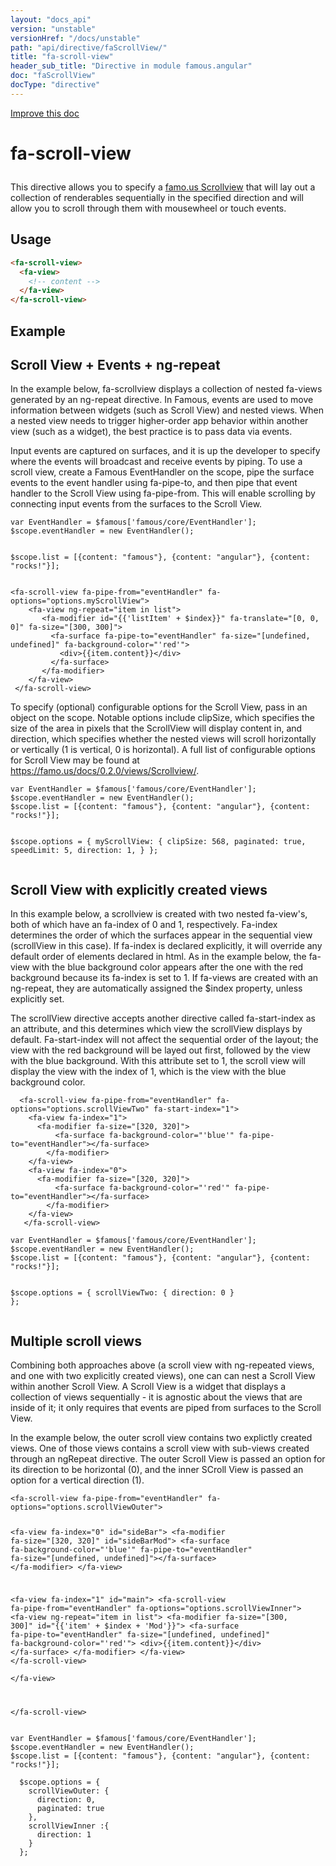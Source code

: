 ```yaml
---
layout: "docs_api"
version: "unstable"
versionHref: "/docs/unstable"
path: "api/directive/faScrollView/"
title: "fa-scroll-view"
header_sub_title: "Directive in module famous.angular"
doc: "faScrollView"
docType: "directive"
---
```


<div class="improve-docs">
  <a href='https://github.com/Famous/famous-angular/edit/master/src/scripts/directives/fa-scrollview.js#L1'>
    Improve this doc
  </a>
</div>




<h1 class="api-title">

  fa-scroll-view



</h1>





This directive allows you to specify a <a href="https://famo.us/docs/0.1.1/views/Scrollview/">famo.us Scrollview</a>
that will lay out a collection of renderables sequentially in the specified direction
and will allow you to scroll through them with mousewheel or touch events.








  
<h2 id="usage">Usage</h2>
  
```html
<fa-scroll-view>
  <fa-view>
    <!-- content -->
  </fa-view>
</fa-scroll-view>
```
  
  

  



<h2 id="example">Example</h2><h2 id="scroll-view-events-ng-repeat">Scroll View + Events + ng-repeat</h2>
<p> In the example below, fa-scrollview displays a collection of nested fa-views generated by an ng-repeat directive. 
 In Famous, events are used to move information between widgets (such as Scroll View) and nested views.
 When a nested view needs to trigger higher-order app behavior within another view (such as a widget), the best practice is to pass data via events.</p>
<p> Input events are captured on surfaces, and it is up the developer to specify where the events will broadcast and receive events by piping.
 To use a scroll view, create a Famous EventHandler on the scope, pipe the surface events to the event handler using fa-pipe-to, and then pipe that event handler to the Scroll View using fa-pipe-from.
 This will enable scrolling by connecting input events from the surfaces to the Scroll View.</p>
<pre><code class="lang-javascript">var EventHandler = $famous[&#39;famous/core/EventHandler&#39;];
$scope.eventHandler = new EventHandler();

$scope.list = [{content: &quot;famous&quot;}, {content: &quot;angular&quot;}, {content: &quot;rocks!&quot;}];</code></pre>
<pre><code class="lang-html">&lt;fa-scroll-view fa-pipe-from=&quot;eventHandler&quot; fa-options=&quot;options.myScrollView&quot;&gt;
    &lt;fa-view ng-repeat=&quot;item in list&quot;&gt;
       &lt;fa-modifier id=&quot;{{&#39;listItem&#39; + $index}}&quot; fa-translate=&quot;[0, 0, 0]&quot; fa-size=&quot;[300, 300]&quot;&gt;
         &lt;fa-surface fa-pipe-to=&quot;eventHandler&quot; fa-size=&quot;[undefined, undefined]&quot; fa-background-color=&quot;&#39;red&#39;&quot;&gt;
           &lt;div&gt;{{item.content}}&lt;/div&gt;
         &lt;/fa-surface&gt;
       &lt;/fa-modifier&gt;
    &lt;/fa-view&gt; 
 &lt;/fa-scroll-view&gt;</code></pre>
<p>To specify (optional) configurable options for the Scroll View, pass in an object on the scope.
Notable options include clipSize, which specifies the size of the area in pixels that the ScrollView will display content in, and direction, which specifies whether the nested views will scroll horizontally or vertically (1 is vertical, 0 is horizontal).
A full list of configurable options for Scroll View may be found at <a href="https://famo.us/docs/0.2.0/views/Scrollview/">https://famo.us/docs/0.2.0/views/Scrollview/</a>.</p>
<pre><code class="lang-javascript">var EventHandler = $famous[&#39;famous/core/EventHandler&#39;];
$scope.eventHandler = new EventHandler();
$scope.list = [{content: &quot;famous&quot;}, {content: &quot;angular&quot;}, {content: &quot;rocks!&quot;}];

$scope.options = {
  myScrollView: {
    clipSize: 568,
    paginated: true,
    speedLimit: 5,
    direction: 1,
  }
};</code></pre>
<h2 id="scroll-view-with-explicitly-created-views">Scroll View with explicitly created views</h2>
<p>In this example below, a scrollview is created with two nested fa-view&#39;s, both of which have an fa-index of 0 and 1, respectively.
Fa-index determines the order of which the surfaces appear in the sequential view (scrollView in this case).
If fa-index is declared explicitly, it will override any default order of elements declared in html.
As in the example below, the fa-view with the blue background color appears after the one with the red background because its fa-index is set to 1.
If fa-views are created with an ng-repeat, they are automatically assigned the $index property, unless explicitly set.</p>
<p>The scrollView directive accepts another directive called fa-start-index as an attribute, and this determines which view the scrollView displays by default.
Fa-start-index will not affect the sequential order of the layout; the view with the red background will be layed out first, followed by the view with the blue background.
With this attribute set to 1, the scroll view will display the view with the index of 1, which is the view with the blue background color. </p>
<pre><code class="lang-html">  &lt;fa-scroll-view fa-pipe-from=&quot;eventHandler&quot; fa-options=&quot;options.scrollViewTwo&quot; fa-start-index=&quot;1&quot;&gt;
    &lt;fa-view fa-index=&quot;1&quot;&gt;
      &lt;fa-modifier fa-size=&quot;[320, 320]&quot;&gt;
          &lt;fa-surface fa-background-color=&quot;&#39;blue&#39;&quot; fa-pipe-to=&quot;eventHandler&quot;&gt;&lt;/fa-surface&gt;
        &lt;/fa-modifier&gt;
    &lt;/fa-view&gt;
    &lt;fa-view fa-index=&quot;0&quot;&gt;
      &lt;fa-modifier fa-size=&quot;[320, 320]&quot;&gt;
          &lt;fa-surface fa-background-color=&quot;&#39;red&#39;&quot; fa-pipe-to=&quot;eventHandler&quot;&gt;&lt;/fa-surface&gt;
        &lt;/fa-modifier&gt;
    &lt;/fa-view&gt;
   &lt;/fa-scroll-view&gt;</code></pre>
<pre><code class="lang-javascript">var EventHandler = $famous[&#39;famous/core/EventHandler&#39;];
$scope.eventHandler = new EventHandler();
$scope.list = [{content: &quot;famous&quot;}, {content: &quot;angular&quot;}, {content: &quot;rocks!&quot;}];

$scope.options = {
  scrollViewTwo: {
    direction: 0
  }
};</code></pre>
<h2 id="multiple-scroll-views">Multiple scroll views</h2>
<p>Combining both approaches above (a scroll view with ng-repeated views, and one with two explicitly created views), one can can nest a Scroll View within another Scroll View.
A Scroll View is a widget that displays a collection of views sequentially - it is agnostic about the views that are inside of it; it only requires that events are piped from surfaces to the Scroll View.</p>
<p>In the example below, the outer scroll view contains two explictly created views.  One of those views contains a scroll view with sub-views created through an ngRepeat directive.
The outer Scroll View is passed an option for its direction to be horizontal (0), and the inner SCroll View is passed an option for a vertical direction (1).</p>
<pre><code class="lang-html">&lt;fa-scroll-view fa-pipe-from=&quot;eventHandler&quot; fa-options=&quot;options.scrollViewOuter&quot;&gt;

  &lt;fa-view fa-index=&quot;0&quot; id=&quot;sideBar&quot;&gt;
    &lt;fa-modifier fa-size=&quot;[320, 320]&quot; id=&quot;sideBarMod&quot;&gt;
        &lt;fa-surface fa-background-color=&quot;&#39;blue&#39;&quot; fa-pipe-to=&quot;eventHandler&quot; fa-size=&quot;[undefined, undefined]&quot;&gt;&lt;/fa-surface&gt;
      &lt;/fa-modifier&gt;
  &lt;/fa-view&gt;

  &lt;fa-view fa-index=&quot;1&quot; id=&quot;main&quot;&gt;
    &lt;fa-scroll-view fa-pipe-from=&quot;eventHandler&quot; fa-options=&quot;options.scrollViewInner&quot;&gt;
      &lt;fa-view ng-repeat=&quot;item in list&quot;&gt;
         &lt;fa-modifier fa-size=&quot;[300, 300]&quot; id=&quot;{{&#39;item&#39; + $index + &#39;Mod&#39;}}&quot;&gt;
           &lt;fa-surface fa-pipe-to=&quot;eventHandler&quot; fa-size=&quot;[undefined, undefined]&quot; fa-background-color=&quot;&#39;red&#39;&quot;&gt;
             &lt;div&gt;{{item.content}}&lt;/div&gt;
           &lt;/fa-surface&gt;
         &lt;/fa-modifier&gt;
      &lt;/fa-view&gt; 
    &lt;/fa-scroll-view&gt;  
  &lt;/fa-view&gt;

 &lt;/fa-scroll-view&gt;</code></pre>
<pre><code class="lang-javascript">var EventHandler = $famous[&#39;famous/core/EventHandler&#39;];
$scope.eventHandler = new EventHandler();
$scope.list = [{content: &quot;famous&quot;}, {content: &quot;angular&quot;}, {content: &quot;rocks!&quot;}];

  $scope.options = {
    scrollViewOuter: {
      direction: 0,
      paginated: true
    },
    scrollViewInner :{
      direction: 1
    }
  };</code></pre>



